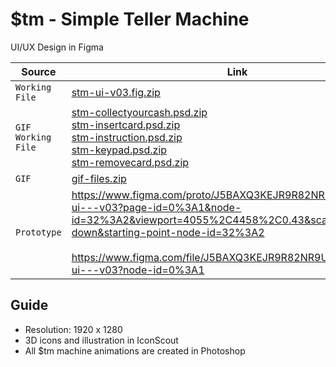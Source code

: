 # $tm - Simple Teller Machine

UI/UX Design in Figma

| Source                    | Link                                                                    |
| ------------------------- | ----------------------------------------------------------------------- |
| <code>Working File</code> | <a href="stm/stm-ui-v03.fig.zip">stm-ui-v03.fig.zip</a> |
| <code>GIF Working File</code> | <a href="stm/stm-collectyourcash.psd.zip">stm-collectyourcash.psd.zip</a> <br><a href="stm/stm-insertcard.psd.zip">stm-insertcard.psd.zip</a> <br><a href="stm/stm-instruction.psd.zip">stm-instruction.psd.zip</a> <br><a href="stm/stm-keypad.psd.zip">stm-keypad.psd.zip</a> <br><a href="stm/stm-removecard.psd.zip">stm-removecard.psd.zip</a> |
| <code>GIF</code> | <a href="stm/gif-files.zip">gif-files.zip</a> |
| <code>Prototype</code> | https://www.figma.com/proto/J5BAXQ3KEJR9R82NR9UZA5/%24tm-ui---v03?page-id=0%3A1&node-id=32%3A2&viewport=4055%2C4458%2C0.43&scaling=scale-down&starting-point-node-id=32%3A2 <br><br>https://www.figma.com/file/J5BAXQ3KEJR9R82NR9UZA5/%24tm-ui---v03?node-id=0%3A1 |

## Guide 
- Resolution: 1920 x 1280 
- 3D icons and illustration in IconScout 
- All $tm machine animations are created in Photoshop 